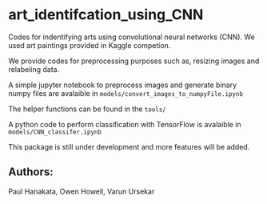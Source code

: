# art_identifcation_using_CNN
Codes for indentifying arts using convolutional neural networks (CNN).
We used art paintings provided in Kaggle competion. 

We provide codes for preprocessing purposes such as, resizing images and relabeling data. 

A simple jupyter notebook to preprocess images and generate binary numpy files are  avalaible in `models/convert_images_to_numpyFile.ipynb`

The helper functions can be found in the `tools/`

A python code to perform classification with TensorFlow is avalaible in `models/CNN_classifer.ipynb`


This package is still under development and more features will be added. 

## Authors:
Paul Hanakata, Owen Howell, Varun Ursekar
